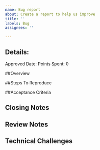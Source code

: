 ```yaml
---
name: Bug report
about: Create a report to help us improve
title: ''
labels: Bug
assignees: ''

---
```


## Details:
Approved Date:
Points Spent: 0

##Overview

##Steps To Reproduce

##Acceptance Criteria

## Closing Notes

## Review Notes

## Technical Challenges
